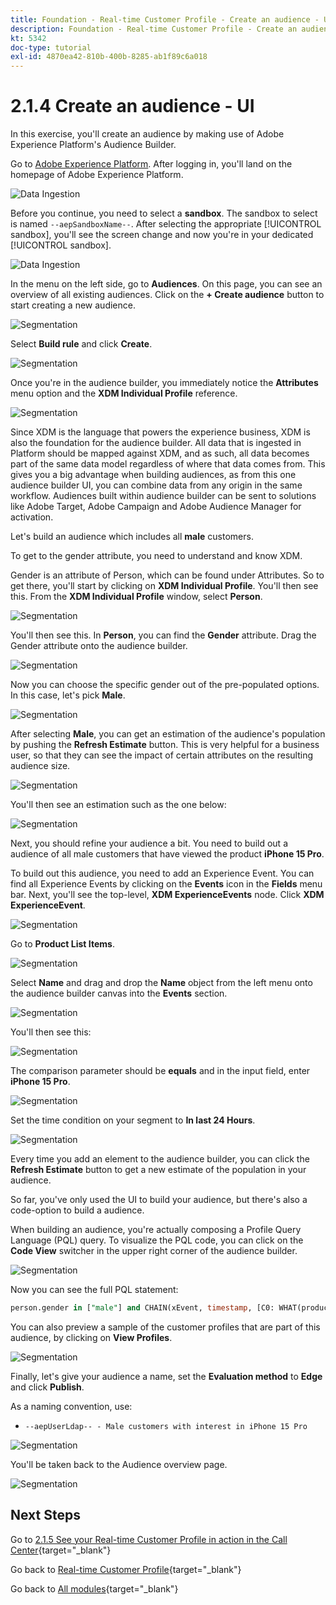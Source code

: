 ```yaml
---
title: Foundation - Real-time Customer Profile - Create an audience - UI
description: Foundation - Real-time Customer Profile - Create an audience - UI
kt: 5342
doc-type: tutorial
exl-id: 4870ea42-810b-400b-8285-ab1f89c6a018
---
```

# 2.1.4 Create an audience - UI

In this exercise, you'll create an audience by making use of Adobe Experience Platform's Audience Builder.

Go to [Adobe Experience Platform](https://experience.adobe.com/platform). After logging in, you'll land on the homepage of Adobe Experience Platform.

![Data Ingestion](./../../../../modules/delivery-activation/datacollection/dc1.2/images/home.png)

Before you continue, you need to select a **sandbox**. The sandbox to select is named ``--aepSandboxName--``. After selecting the appropriate [!UICONTROL sandbox], you'll see the screen change and now you're in your dedicated [!UICONTROL sandbox].

![Data Ingestion](./../../../../modules/delivery-activation/datacollection/dc1.2/images/sb1.png)

In the menu on the left side, go to **Audiences**. On this page, you can see an overview of all existing audiences. Click on the **+ Create audience** button to start creating a new audience.

![Segmentation](./images/menuseg.png)

Select **Build rule** and click **Create**.

![Segmentation](./images/menusegbr.png)

Once you're in the audience builder, you immediately notice the **Attributes** menu option and the **XDM Individual Profile** reference.

![Segmentation](./images/segmentationui.png)

Since XDM is the language that powers the experience business, XDM is also the foundation for the audience builder. All data that is ingested in Platform should be mapped against XDM, and as such, all data becomes part of the same data model regardless of where that data comes from. This gives you a big advantage when building audiences, as from this one audience builder UI, you can combine data from any origin in the same workflow. Audiences built within audience builder can be sent to solutions like Adobe Target, Adobe Campaign and Adobe Audience Manager for activation.

Let's build an audience which includes all **male** customers.

To get to the gender attribute, you need to understand and know XDM. 

Gender is an attribute of Person, which can be found under Attributes. So to get there, you'll start by clicking on **XDM Individual Profile**. You'll then see this. From the **XDM Individual Profile** window, select **Person**. 

![Segmentation](./images/person.png)

You'll then see this. In **Person**, you can find the **Gender** attribute. Drag the Gender attribute onto the audience builder.

![Segmentation](./images/gender.png)

Now you can choose the specific gender out of the pre-populated options. In this case, let's pick **Male**.

![Segmentation](./images/genderselection.png)

After selecting **Male**, you can get an estimation of the audience's population by pushing the **Refresh Estimate** button. This is very helpful for a business user, so that they can see the impact of certain attributes on the resulting audience size.

![Segmentation](./images/segmentpreview.png)

You'll then see an estimation such as the one below:

![Segmentation](./images/segmentpreviewest.png)

Next, you should refine your audience a bit. You need to build out a audience of all male customers that have viewed the product **iPhone 15 Pro**.

To build out this audience, you need to add an Experience Event. You can find all Experience Events by clicking on the **Events** icon in the **Fields** menu bar. Next, you'll see the top-level, **XDM ExperienceEvents** node. Click **XDM ExperienceEvent**.

![Segmentation](./images/findee.png)

Go to **Product List Items**.

![Segmentation](./images/plitems.png)

Select **Name** and drag and drop the **Name** object from the left menu onto the audience builder canvas into the **Events** section.

![Segmentation](./images/eeweb.png)

You'll then see this:

![Segmentation](./images/eewebpdtlname.png)

The comparison parameter should be **equals** and in the input field, enter **iPhone 15 Pro**.

![Segmentation](./images/pv.png)

Set the time condition on your segment to **In last 24 Hours**.

![Segmentation](./images/pv1.png)

Every time you add an element to the audience builder, you can click the **Refresh Estimate** button to get a new estimate of the population in your audience.

So far, you've only used the UI to build your audience, but there's also a code-option to build a audience.

When building an audience, you're actually composing a Profile Query Language (PQL) query. To visualize the PQL code, you can click on the **Code View** switcher in the upper right corner of the audience builder.

![Segmentation](./images/codeview.png)

Now you can see the full PQL statement:

```sql
person.gender in ["male"] and CHAIN(xEvent, timestamp, [C0: WHAT(productListItems.exists(name.equals("iPhone 15 Pro", false)))])
```

You can also preview a sample of the customer profiles that are part of this audience, by clicking on **View Profiles**.

![Segmentation](./images/previewprofilesdtl.png)

Finally, let's give your audience a name, 
set the **Evaluation method** to **Edge** and click **Publish**.

As a naming convention, use:

- `--aepUserLdap-- - Male customers with interest in iPhone 15 Pro`

![Segmentation](./images/segmentname.png)

You'll be taken back to the Audience overview page.

![Segmentation](./images/savedsegment.png)

## Next Steps

Go to [2.1.5 See your Real-time Customer Profile in action in the Call Center](./ex5.md){target="_blank"}

Go back to [Real-time Customer Profile](./real-time-customer-profile.md){target="_blank"}

Go back to [All modules](./../../../../overview.md){target="_blank"}
